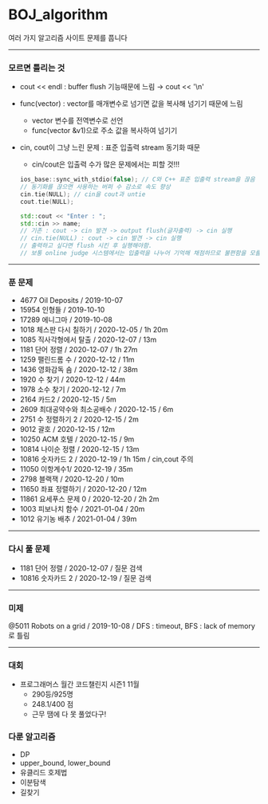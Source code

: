 # BOJ_algorithm

여러 가지 알고리즘 사이트 문제를 풉니다

---

### 모르면 틀리는 것

-   cout << endl : buffer flush 기능때문에 느림 → cout << '\n'
-   func(vector) : vector를 매개변수로 넘기면 값을 복사해 넘기기 때문에 느림
    -   vector 변수를 전역변수로 선언
    -   func(vector &v1)으로 주소 값을 복사하여 넘기기
-   cin, cout이 그냥 느린 문제 : 표준 입출력 stream 동기화 때문

    -   cin/cout은 입출력 수가 많은 문제에서는 피할 것!!!

    ```cpp
    ios_base::sync_with_stdio(false); // C와 C++ 표준 입출력 stream을 끊음
    // 동기화를 끊으면 사용하는 버퍼 수 감소로 속도 향상
    cin.tie(NULL); // cin을 cout과 untie
    cout.tie(NULL);
    ```

    ```cpp
    std::cout << "Enter : ";
    std::cin >> name;
    // 기존 : cout -> cin 발견 -> output flush(글자출력) -> cin 실행
    // cin.tie(NULL) : cout -> cin 발견 -> cin 실행
    // 출력하고 싶다면 flush 시킨 후 실행해야함.
    // 보통 online judge 시스템에서는 입출력을 나누어 기억해 채점하므로 불편함을 모를 것
    ```

---

### 푼 문제

-   4677 Oil Deposits / 2019-10-07
-   15954 인형들 / 2019-10-10
-   17289 에니그마 / 2019-10-08
-   1018 체스판 다시 칠하기 / 2020-12-05 / 1h 20m
-   1085 직사각형에서 탈출 / 2020-12-07 / 13m
-   1181 단어 정렬 / 2020-12-07 / 1h 27m
-   1259 팰린드롬 수 / 2020-12-12 / 11m
-   1436 영화감독 숌 / 2020-12-12 / 38m
-   1920 수 찾기 / 2020-12-12 / 44m
-   1978 소수 찾기 / 2020-12-12 / 7m
-   2164 카드2 / 2020-12-15 / 5m
-   2609 최대공약수와 최소공배수 / 2020-12-15 / 6m
-   2751 수 정렬하기 2 / 2020-12-15 / 2m
-   9012 괄호 / 2020-12-15 / 12m
-   10250 ACM 호텔 / 2020-12-15 / 9m
-   10814 나이순 정렬 / 2020-12-15 / 13m
-   10816 숫자카드 2 / 2020-12-19 / 1h 15m / cin,cout 주의
-   11050 이항계수1/ 2020-12-19 / 35m
-   2798 블랙잭 / 2020-12-20 / 10m
-   11650 좌표 정렬하기 / 2020-12-20 / 12m
-   11861 요세푸스 문제 0 / 2020-12-20 / 2h 2m
-   1003 피보나치 함수 / 2021-01-04 / 20m
-   1012 유기농 배추 / 2021-01-04 / 39m

---

### 다시 풀 문제

-   1181 단어 정렬 / 2020-12-07 / 질문 검색
-   10816 숫자카드 2 / 2020-12-19 / 질문 검색

---

### 미제

@5011 Robots on a grid / 2019-10-08 / DFS : timeout, BFS : lack of memory로 틀림

---

### 대회

-   프로그래머스 월간 코드챌린지 시즌1 11월
    -   290등/925명
    -   248.1/400 점
    -   근무 땜에 다 못 풀었다구!

### 다룬 알고리즘

-   DP
-   upper_bound, lower_bound
-   유클리드 호제법
-   이분탐색
-   길찾기
